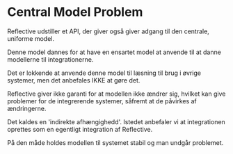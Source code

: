 # Central Model Problem
Reflective udstiller et API, der giver også giver adgang til den centrale, uniforme model.

Denne model dannes for at have en ensartet model at anvende til at danne modellerne til integrationerne.

Det er lokkende at anvende denne model til læsning til brug i øvrige systemer, men det anbefales IKKE at gøre det.

Reflective giver ikke garanti for at modellen ikke ændrer sig, hvilket kan give problemer for de integrerende systemer, såfremt at de påvirkes af ændringerne.

Det kaldes en 'indirekte afhængighedd'. Istedet anbefaler vi at integrationen oprettes som en egentligt integration af Reflective.

På den måde holdes modellen til systemet stabil og man undgår problemet.
